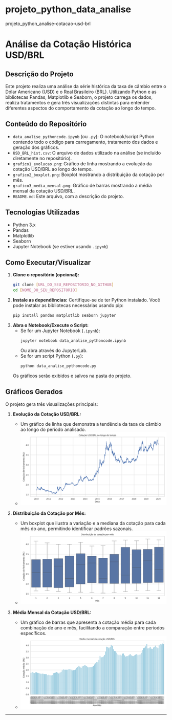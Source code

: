# projeto_python_data_analise
projeto_python_analise-cotacao-usd-brl

# Análise da Cotação Histórica USD/BRL

## Descrição do Projeto

Este projeto realiza uma análise da série histórica da taxa de câmbio entre o Dólar Americano (USD) e o Real Brasileiro (BRL). Utilizando Python e as bibliotecas Pandas, Matplotlib e Seaborn, o projeto carrega os dados, realiza tratamentos e gera três visualizações distintas para entender diferentes aspectos do comportamento da cotação ao longo do tempo.

## Conteúdo do Repositório

* `data_analise_pythoncode.ipynb` (ou `.py`): O notebook/script Python contendo todo o código para carregamento, tratamento dos dados e geração dos gráficos.
* `USD_BRL_hist.csv`: O arquivo de dados utilizado na análise (se incluído diretamente no repositório).
* `grafico1_evolucao.png`: Gráfico de linha mostrando a evolução da cotação USD/BRL ao longo do tempo.
* `grafico2_boxplot.png`: Boxplot mostrando a distribuição da cotação por mês.
* `grafico3_media_mensal.png`: Gráfico de barras mostrando a média mensal da cotação USD/BRL.
* `README.md`: Este arquivo, com a descrição do projeto.

## Tecnologias Utilizadas

* Python 3.x
* Pandas
* Matplotlib
* Seaborn
* Jupyter Notebook (se estiver usando `.ipynb`)

## Como Executar/Visualizar

1.  **Clone o repositório (opcional):**
    ```bash
    git clone [URL_DO_SEU_REPOSITORIO_NO_GITHUB]
    cd [NOME_DO_SEU_REPOSITORIO]
    ```
2.  **Instale as dependências:**
    Certifique-se de ter Python instalado. Você pode instalar as bibliotecas necessárias usando pip:
    ```bash
    pip install pandas matplotlib seaborn jupyter
    ```
3.  **Abra o Notebook/Execute o Script:**
    * Se for um Jupyter Notebook (`.ipynb`):
        ```bash
        jupyter notebook data_analise_pythoncode.ipynb
        ```
        Ou abra através do JupyterLab.
    * Se for um script Python (`.py`):
        ```bash
        python data_analise_pythoncode.py
        ```
    Os gráficos serão exibidos e salvos na pasta do projeto.

## Gráficos Gerados

O projeto gera três visualizações principais:

1.  **Evolução da Cotação USD/BRL:**
    * Um gráfico de linha que demonstra a tendência da taxa de câmbio ao longo do período analisado.
    * ![Evolução da Cotação](grafico1_evolucao.png)

2.  **Distribuição da Cotação por Mês:**
    * Um boxplot que ilustra a variação e a mediana da cotação para cada mês do ano, permitindo identificar padrões sazonais.
    * ![Boxplot Mensal](grafico2_boxplot.png)

3.  **Média Mensal da Cotação USD/BRL:**
    * Um gráfico de barras que apresenta a cotação média para cada combinação de ano e mês, facilitando a comparação entre períodos específicos.
    * ![Média Mensal](grafico3_media_mensal.png)

---
